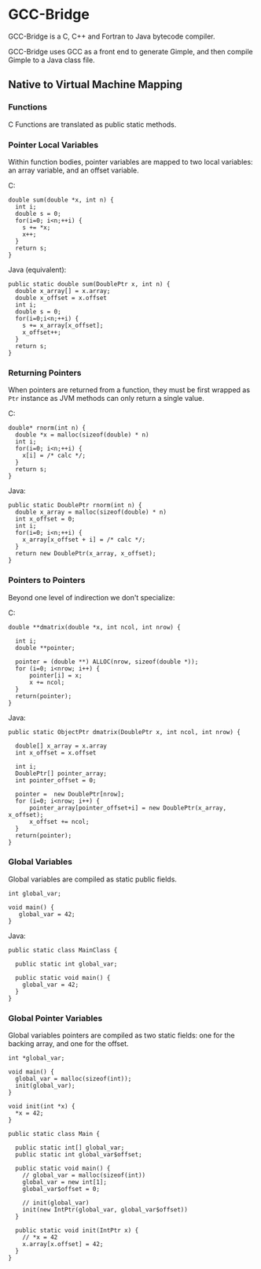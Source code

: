 
# GCC-Bridge

GCC-Bridge is a C, C++ and Fortran to Java bytecode compiler. 

GCC-Bridge uses GCC as a front end to generate Gimple, and then compile Gimple to a Java class file.

## Native to Virtual Machine Mapping


### Functions

C Functions are translated as public static methods. 


### Pointer Local Variables

Within function bodies, pointer variables are mapped to two local variables: an array variable, and an offset 
variable.

C: 

```
double sum(double *x, int n) {
  int i;
  double s = 0;
  for(i=0; i<n;++i) {
    s += *x;
    x++;
  }
  return s;
}
```

Java (equivalent):

```
public static double sum(DoublePtr x, int n) { 
  double x_array[] = x.array;
  double x_offset = x.offset
  int i;
  double s = 0;
  for(i=0;i<n;++i) {
    s += x_array[x_offset];
    x_offset++;
  }
  return s;
}
```

### Returning Pointers

When pointers are returned from a function, they must be first wrapped as `Ptr` instance as JVM methods can 
only return a single value.

C: 

```
double* rnorm(int n) {
  double *x = malloc(sizeof(double) * n)
  int i;
  for(i=0; i<n;++i) {
    x[i] = /* calc */;
  }
  return s;
}
```

Java:
```
public static DoublePtr rnorm(int n) {
  double x_array = malloc(sizeof(double) * n)
  int x_offset = 0;
  int i;
  for(i=0; i<n;++i) {
    x_array[x_offset + i] = /* calc */;
  }
  return new DoublePtr(x_array, x_offset);
}
```

### Pointers to Pointers

Beyond one level of indirection we don't specialize: 

C:

```
double **dmatrix(double *x, int ncol, int nrow) {

  int i;
  double **pointer;

  pointer = (double **) ALLOC(nrow, sizeof(double *));
  for (i=0; i<nrow; i++) {
      pointer[i] = x;
      x += ncol;
  }
  return(pointer);
}
```

Java:

```
public static ObjectPtr dmatrix(DoublePtr x, int ncol, int nrow) {

  double[] x_array = x.array
  int x_offset = x.offset
  
  int i;
  DoublePtr[] pointer_array;
  int pointer_offset = 0;

  pointer =  new DoublePtr[nrow];
  for (i=0; i<nrow; i++) {
      pointer_array[pointer_offset+i] = new DoublePtr(x_array, x_offset);
      x_offset += ncol;
  }
  return(pointer);
}
```

### Global Variables

Global variables are compiled as static public fields. 

```
int global_var;

void main() {
   global_var = 42;
}
```

Java:

```
public static class MainClass {

  public static int global_var;
  
  public static void main() {
    global_var = 42;
  }
}
```

### Global Pointer Variables

Global variables pointers are compiled as two static fields: one for the backing
array, and one for the offset.

```
int *global_var;

void main() {
  global_var = malloc(sizeof(int));
  init(global_var);
}

void init(int *x) {
  *x = 42;
}
```

```
public static class Main {

  public static int[] global_var;
  public static int global_var$offset;
  
  public static void main() {
    // global_var = malloc(sizeof(int))
    global_var = new int[1];
    global_var$offset = 0;
  
    // init(global_var)
    init(new IntPtr(global_var, global_var$offset))
  }
  
  public static void init(IntPtr x) {
    // *x = 42
    x.array[x.offset] = 42;  
  }
}
```
